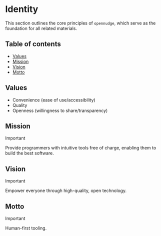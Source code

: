 <!--
SPDX-FileCopyrightText: © 2025 open-nudge <https://github.com/open-nudge>
SPDX-FileContributor: szymonmaszke <github@maszke.co>

SPDX-License-Identifier: Apache-2.0
-->

# Identity

This section outlines the core principles of `opennudge`,
which serve as the foundation for all related materials.

## Table of contents

- [Values](#values)
- [Mission](#mission)
- [Vision](#vision)
- [Motto](#motto)

## Values

<!-- - Empathy -->

<!-- - Empowerment -->

<!-- - Accessibility (ease of use/convenience) -->

- Convenience (ease of use/accessibility)
- Quality
- Openness (willingness to share/transparency)

## Mission

> [!IMPORTANT]
> Provide programmers with intuitive tools
> free of charge, enabling them to build the best software.

## Vision

> [!IMPORTANT]
> Empower everyone through high-quality, open technology.

## Motto

> [!IMPORTANT]
> Human-first tooling.
